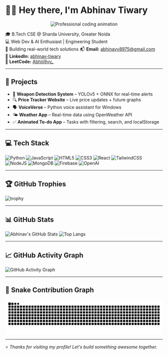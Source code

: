 # 👋🏼 Hey there, I'm Abhinav Tiwary

<p align="center">
  <img src="https://media3.giphy.com/media/v1.Y2lkPTc5MGI3NjExaHZhZGJ6bjUzaGpmM2Z3eGxtejh5eWY5ZWU3aWZuMjFxaGs2d2lmMyZlcD12MV9pbnRlcm5hbF9naWZfYnlfaWQmY3Q9Zw/78XCFBGOlS6keY1Bil/giphy.gif" alt="Professional coding animation" width="250" />
</p>

🎓 B.Tech CSE @ Sharda University, Greater Noida  
💻 Web Dev & AI Enthusiast | Engineering Student  
🚀 Building real-world tech solutions
📬 **Email:** abhinavv8975@gmail.com  
🔗 **LinkedIn:** [abhinav-tiwary](https://www.linkedin.com/in/abhinav-tiwary-791a63302/)  
🧠 **LeetCode:** [Abhiii9vv_](https://leetcode.com/u/Abhiii9vv_/)  

---

## 💼 Projects
- 🔫 **Weapon Detection System** – YOLOv5 + ONNX for real-time alerts  
- 🔍 **Price Tracker Website** – Live price updates + future graphs  
- 🗣️ **VoiceVerse** – Python voice assistant for Windows  
- 🌤️ **Weather App** – Real-time data using OpenWeather API  
- ✅ **Animated To-do App** – Tasks with filtering, search, and localStorage

---

## 💻 Tech Stack

![Python](https://img.shields.io/badge/python-%2314354C.svg?style=for-the-badge&logo=python&logoColor=white)
![JavaScript](https://img.shields.io/badge/javascript-%23F7DF1E.svg?style=for-the-badge&logo=javascript&logoColor=black)
![HTML5](https://img.shields.io/badge/html5-%23E34F26.svg?style=for-the-badge&logo=html5&logoColor=white)
![CSS3](https://img.shields.io/badge/css3-%231572B6.svg?style=for-the-badge&logo=css3&logoColor=white)
![React](https://img.shields.io/badge/react-%2320232a.svg?style=for-the-badge&logo=react&logoColor=%2361DAFB)
![TailwindCSS](https://img.shields.io/badge/tailwindcss-%2338B2AC.svg?style=for-the-badge&logo=tailwind-css&logoColor=white)
![NodeJS](https://img.shields.io/badge/node.js-6DA55F?style=for-the-badge&logo=node.js&logoColor=white)
![MongoDB](https://img.shields.io/badge/MongoDB-%234ea94b.svg?style=for-the-badge&logo=mongodb&logoColor=white)
![Firebase](https://img.shields.io/badge/Firebase-039BE5?style=for-the-badge&logo=Firebase&logoColor=white)
![OpenAI](https://img.shields.io/badge/OpenAI-412991?style=for-the-badge&logo=openai&logoColor=white)

---

## 🏆 GitHub Trophies

![trophy](https://github-profile-trophy.vercel.app/?username=abhiii9vvv&theme=radical&no-frame=true&margin-w=5)

---

## 📊 GitHub Stats

![Abhinav's GitHub Stats](https://github-readme-stats.vercel.app/api?username=abhiii9vvv&show_icons=true&theme=tokyonight)
![Top Langs](https://github-readme-stats.vercel.app/api/top-langs/?username=abhiii9vvv&layout=compact&theme=tokyonight)

---

## 📈 GitHub Activity Graph

![GitHub Activity Graph](https://github-readme-activity-graph.vercel.app/graph?username=abhiii9vvv&theme=github-compact)

---

## 🐍 Snake Contribution Graph

<picture>
  <source media="(prefers-color-scheme: dark)" srcset="https://raw.githubusercontent.com/abhiii9vvv/abhiii9vvv/output/github-snake-dark.svg" />
  <source media="(prefers-color-scheme: light)" srcset="https://raw.githubusercontent.com/abhiii9vvv/abhiii9vvv/output/github-snake.svg" />
  <img alt="github-snake" src="https://raw.githubusercontent.com/abhiii9vvv/abhiii9vvv/output/github-snake.svg" />
</picture>

---

⭐ _Thanks for visiting my profile! Let's build something awesome together._
